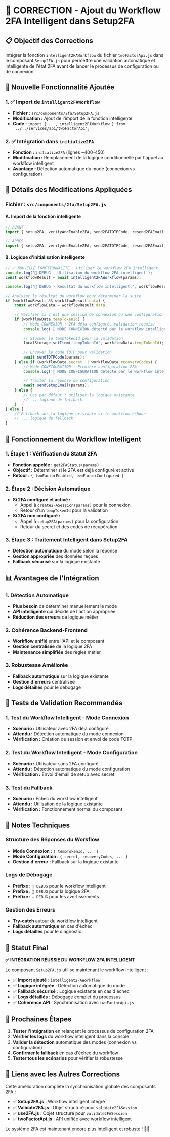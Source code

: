 # 🧠 CORRECTION - Ajout du Workflow 2FA Intelligent dans Setup2FA

## 📋 **Objectif des Corrections**

Intégrer la fonction `intelligent2FAWorkflow` du fichier `twoFactorApi.js` dans le composant `Setup2FA.js` pour permettre une validation automatique et intelligente de l'état 2FA avant de lancer le processus de configuration ou de connexion.

## 🚀 **Nouvelle Fonctionnalité Ajoutée**

### **1. ✅ Import de `intelligent2FAWorkflow`**
- **Fichier :** `src/components/2fa/Setup2FA.js`
- **Modification :** Ajout de l'import de la fonction intelligente
- **Code :** `import { ..., intelligent2FAWorkflow } from '../../services/api/twoFactorApi';`

### **2. ✅ Intégration dans `initialize2FA`**
- **Fonction :** `initialize2FA` (lignes ~400-450)
- **Modification :** Remplacement de la logique conditionnelle par l'appel au workflow intelligent
- **Avantage :** Détection automatique du mode (connexion vs configuration)

## 🔧 **Détails des Modifications Appliquées**

### **Fichier : `src/components/2fa/Setup2FA.js`**

#### **A. Import de la fonction intelligente**
```javascript
// AVANT
import { setup2FA, verifyAndEnable2FA, send2FATOTPCode, resend2FAEmail } from '../../services/api/twoFactorApi';

// APRÈS
import { setup2FA, verifyAndEnable2FA, send2FATOTPCode, resend2FAEmail, intelligent2FAWorkflow } from '../../services/api/twoFactorApi';
```

#### **B. Logique d'initialisation intelligente**
```javascript
// ✅ NOUVELLE FONCTIONNALITÉ : Utiliser le workflow 2FA intelligent
console.log('🧠 DEBUG - Utilisation du workflow 2FA intelligent');
const workflowResult = await intelligent2FAWorkflow(params);

console.log('🧠 DEBUG - Résultat du workflow intelligent:', workflowResult);

// Analyser le résultat du workflow pour déterminer la suite
if (workflowResult && workflowResult.data) {
    const workflowData = workflowResult.data;
    
    // Vérifier si c'est une session de connexion ou une configuration
    if (workflowData.tempTokenId) {
        // Mode CONNEXION : 2FA déjà configuré, validation requise
        console.log('🔐 MODE CONNEXION détecté par le workflow intelligent');
        
        // Stocker le tempTokenId pour la validation
        localStorage.setItem('tempTokenId', workflowData.tempTokenId);
        
        // Envoyer le code TOTP pour validation
        await sendTOTPCode(params);
    } else if (workflowData.secret || workflowData.recoveryCodes) {
        // Mode CONFIGURATION : Première configuration 2FA
        console.log('🔐 MODE CONFIGURATION détecté par le workflow intelligent');
        
        // Traiter la réponse de configuration
        await sendSetupEmail(params);
    } else {
        // Cas par défaut : utiliser la logique existante
        // ... logique de fallback
    }
} else {
    // Fallback sur la logique existante si le workflow échoue
    // ... logique de fallback
}
```

## 🎯 **Fonctionnement du Workflow Intelligent**

### **1. Étape 1 : Vérification du Statut 2FA**
- **Fonction appelée :** `get2FAStatus(params)`
- **Objectif :** Déterminer si le 2FA est déjà configuré et activé
- **Retour :** `{ twoFactorEnabled, twoFactorConfigured }`

### **2. Étape 2 : Décision Automatique**
- **Si 2FA configuré et activé :**
  - Appel à `create2FASession(params)` pour la connexion
  - Retour d'un `tempTokenId` pour la validation
- **Si 2FA non configuré :**
  - Appel à `setup2FA(params)` pour la configuration
  - Retour du secret et des codes de récupération

### **3. Étape 3 : Traitement Intelligent dans Setup2FA**
- **Détection automatique** du mode selon la réponse
- **Gestion appropriée** des données reçues
- **Fallback sécurisé** sur la logique existante

## 📊 **Avantages de l'Intégration**

### **1. Détection Automatique**
- **Plus besoin** de déterminer manuellement le mode
- **API intelligente** qui décide de l'action appropriée
- **Réduction des erreurs** de logique métier

### **2. Cohérence Backend-Frontend**
- **Workflow unifié** entre l'API et le composant
- **Gestion centralisée** de la logique 2FA
- **Maintenance simplifiée** des règles métier

### **3. Robustesse Améliorée**
- **Fallback automatique** sur la logique existante
- **Gestion d'erreurs** centralisée
- **Logs détaillés** pour le débogage

## 🧪 **Tests de Validation Recommandés**

### **1. Test du Workflow Intelligent - Mode Connexion**
- **Scénario :** Utilisateur avec 2FA déjà configuré
- **Attendu :** Détection automatique du mode connexion
- **Vérification :** Création de session et envoi de code TOTP

### **2. Test du Workflow Intelligent - Mode Configuration**
- **Scénario :** Utilisateur sans 2FA configuré
- **Attendu :** Détection automatique du mode configuration
- **Vérification :** Envoi d'email de setup avec secret

### **3. Test du Fallback**
- **Scénario :** Échec du workflow intelligent
- **Attendu :** Utilisation de la logique existante
- **Vérification :** Fonctionnement normal du composant

## 📝 **Notes Techniques**

### **Structure des Réponses du Workflow**
- **Mode Connexion :** `{ tempTokenId, ... }`
- **Mode Configuration :** `{ secret, recoveryCodes, ... }`
- **Gestion d'erreur :** Fallback sur la logique existante

### **Logs de Débogage**
- **Préfixe :** `🧠 DEBUG` pour le workflow intelligent
- **Préfixe :** `🔐 DEBUG` pour la logique 2FA
- **Préfixe :** `⚠️ DEBUG` pour les avertissements

### **Gestion des Erreurs**
- **Try-catch** autour du workflow intelligent
- **Fallback automatique** en cas d'échec
- **Logs détaillés** pour le diagnostic

## 🎯 **Statut Final**

**✅ INTÉGRATION RÉUSSIE DU WORKFLOW 2FA INTELLIGENT**

Le composant `Setup2FA.js` utilise maintenant le workflow intelligent :

- ✅ **Import ajouté** : `intelligent2FAWorkflow`
- ✅ **Logique intégrée** : Détection automatique du mode
- ✅ **Fallback sécurisé** : Logique existante en cas d'échec
- ✅ **Logs détaillés** : Débogage complet du processus
- ✅ **Cohérence API** : Synchronisation avec `twoFactorApi.js`

## 🚀 **Prochaines Étapes**

1. **Tester l'intégration** en relançant le processus de configuration 2FA
2. **Vérifier les logs** du workflow intelligent dans la console
3. **Valider la détection** automatique des modes (connexion vs configuration)
4. **Confirmer le fallback** en cas d'échec du workflow
5. **Tester tous les scénarios** pour vérifier la robustesse

## 🔗 **Liens avec les Autres Corrections**

Cette amélioration complète la synchronisation globale des composants 2FA :

- ✅ **Setup2FA.js** : Workflow intelligent intégré
- ✅ **Validate2FA.js** : Objet structuré pour `validate2FASession`
- ✅ **use2FA.js** : Objet structuré pour `validate2FASession`
- ✅ **twoFactorApi.js** : API unifiée avec workflow intelligent

Le système 2FA est maintenant encore plus intelligent et robuste ! 🧠🚀
